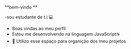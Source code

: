 **bem-vindo **


-sou estudante de t.i 💻
- Boas vindas ao meu perfil
- Estou me desenvolvendo na linguagem JavaScript☕
- 💞️ Utilizo esse espaço para organição dos meu projetos 


<!---
kalinerayy/kalinerayy is a ✨ special ✨ repository because its `README.md` (this file) appears on your GitHub profile.
You can click the Preview link to take a look at your changes.
--->

